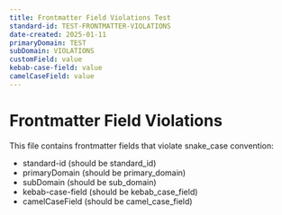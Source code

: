 ```yaml
---
title: Frontmatter Field Violations Test
standard-id: TEST-FRONTMATTER-VIOLATIONS  
date-created: 2025-01-11
primaryDomain: TEST
subDomain: VIOLATIONS
customField: value
kebab-case-field: value
camelCaseField: value
---
```


# Frontmatter Field Violations

This file contains frontmatter fields that violate snake_case convention:
- standard-id (should be standard_id)
- primaryDomain (should be primary_domain)  
- subDomain (should be sub_domain)
- kebab-case-field (should be kebab_case_field)
- camelCaseField (should be camel_case_field) 